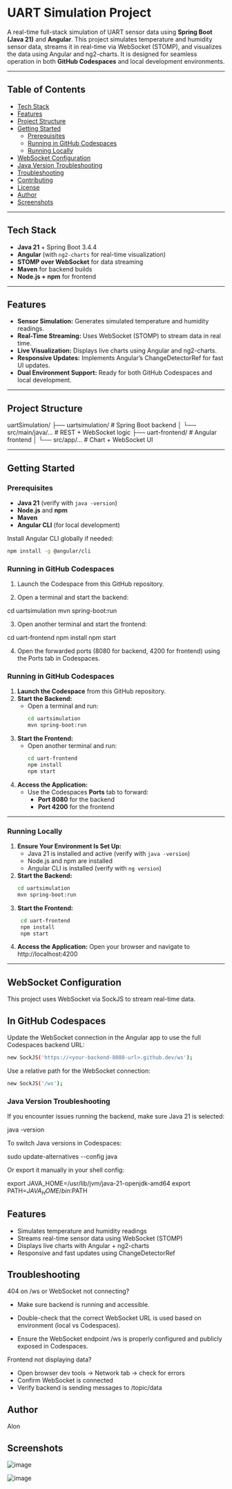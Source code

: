 # UART Simulation Project

A real-time full-stack simulation of UART sensor data using **Spring Boot (Java 21)** and **Angular**. This project simulates temperature and humidity sensor data, streams it in real-time via WebSocket (STOMP), and visualizes the data using Angular and ng2-charts. It is designed for seamless operation in both **GitHub Codespaces** and local development environments.

---

## Table of Contents

- [Tech Stack](#tech-stack)
- [Features](#features)
- [Project Structure](#project-structure)
- [Getting Started](#getting-started)
  - [Prerequisites](#prerequisites)
  - [Running in GitHub Codespaces](#running-in-github-codespaces)
  - [Running Locally](#running-locally)
- [WebSocket Configuration](#websocket-configuration)
- [Java Version Troubleshooting](#java-version-troubleshooting)
- [Troubleshooting](#troubleshooting)
- [Contributing](#contributing)
- [License](#license)
- [Author](#author)
- [Screenshots](#screenshots)

---

## Tech Stack

- **Java 21** + Spring Boot 3.4.4
- **Angular** (with `ng2-charts` for real-time visualization)
- **STOMP over WebSocket** for data streaming
- **Maven** for backend builds
- **Node.js + npm** for frontend

---

## Features

- **Sensor Simulation:** Generates simulated temperature and humidity readings.
- **Real-Time Streaming:** Uses WebSocket (STOMP) to stream data in real time.
- **Live Visualization:** Displays live charts using Angular and ng2-charts.
- **Responsive Updates:** Implements Angular’s ChangeDetectorRef for fast UI updates.
- **Dual Environment Support:** Ready for both GitHub Codespaces and local development.

---

## Project Structure

uartSimulation/
├── uartsimulation/       # Spring Boot backend
│   └── src/main/java/... # REST + WebSocket logic
├── uart-frontend/        # Angular frontend
│   └── src/app/...       # Chart + WebSocket UI

---

## Getting Started

### Prerequisites

- **Java 21** (verify with `java -version`)
- **Node.js** and **npm**
- **Maven**
- **Angular CLI** (for local development)

Install Angular CLI globally if needed:

```bash
npm install -g @angular/cli
```

### Running in GitHub Codespaces

1. Launch the Codespace from this GitHub repository.

2. Open a terminal and start the backend:

cd uartsimulation
mvn spring-boot:run

3. Open another terminal and start the frontend:

cd uart-frontend
npm install
npm start

4. Open the forwarded ports (8080 for backend, 4200 for frontend) using the Ports tab in Codespaces.

### Running in GitHub Codespaces

1. **Launch the Codespace** from this GitHub repository.
2. **Start the Backend:**
   - Open a terminal and run:
     ```bash
     cd uartsimulation
     mvn spring-boot:run
     ```
3. **Start the Frontend:**
   - Open another terminal and run:
     ```bash
     cd uart-frontend
     npm install
     npm start
     ```
4. **Access the Application:**
   - Use the Codespaces **Ports** tab to forward:
     - **Port 8080** for the backend
     - **Port 4200** for the frontend

---

### Running Locally

1. **Ensure Your Environment Is Set Up:**
   - Java 21 is installed and active (verify with `java -version`)
   - Node.js and npm are installed
   - Angular CLI is installed (verify with `ng version`)
2. **Start the Backend:**
   ```bash
   cd uartsimulation
   mvn spring-boot:run
3. **Start the Frontend:**
   ```bash
    cd uart-frontend
    npm install
    npm start
    ```
4. **Access the Application:**
   Open your browser and navigate to http://localhost:4200


---

## WebSocket Configuration

This project uses WebSocket via SockJS to stream real-time data.

## In GitHub Codespaces

Update the WebSocket connection in the Angular app to use the full Codespaces backend URL:
```bash
new SockJS('https://<your-backend-8080-url>.github.dev/ws');
```
Use a relative path for the WebSocket connection:
```bash
new SockJS('/ws');
```

### Java Version Troubleshooting

If you encounter issues running the backend, make sure Java 21 is selected:

java -version

To switch Java versions in Codespaces:

sudo update-alternatives --config java

Or export it manually in your shell config:

export JAVA_HOME=/usr/lib/jvm/java-21-openjdk-amd64
export PATH=$JAVA_HOME/bin:$PATH




## Features

- Simulates temperature and humidity readings
- Streams real-time sensor data using WebSocket (STOMP)
- Displays live charts with Angular + ng2-charts
- Responsive and fast updates using ChangeDetectorRef

## Troubleshooting

404 on /ws or WebSocket not connecting?

- Make sure backend is running and accessible.

- Double-check that the correct WebSocket URL is used based on environment (local vs Codespaces).

- Ensure the WebSocket endpoint /ws is properly configured and publicly exposed in Codespaces.


Frontend not displaying data?

- Open browser dev tools → Network tab → check for errors
- Confirm WebSocket is connected
- Verify backend is sending messages to /topic/data


## Author
Alon 

## Screenshots

![image](https://github.com/user-attachments/assets/b73de080-b8a4-487c-aacd-0c291d317fba)

![image](https://github.com/user-attachments/assets/3858febe-1964-49a4-bd3f-60c85f9b0f50)






